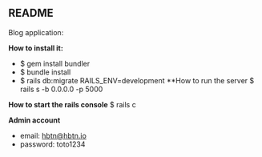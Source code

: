 ## README
Blog application:

**How to install it:**
- $ gem install bundler
- $ bundle install
- $ rails db:migrate RAILS_ENV=development
**How to run the server
$ rails s -b 0.0.0.0 -p 5000

**How to start the rails console**
$ rails c

**Admin account**
- email: hbtn@hbtn.io
- password: toto1234

